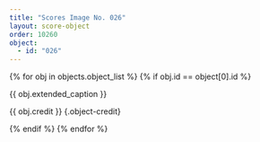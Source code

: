 ```yaml
---
title: "Scores Image No. 026"
layout: score-object
order: 10260
object:
  - id: "026"
---
```


{% for obj in objects.object_list %}
{% if obj.id == object[0].id %}

{{ obj.extended_caption }}

{{ obj.credit }} {.object-credit}

{% endif %}
{% endfor %}
